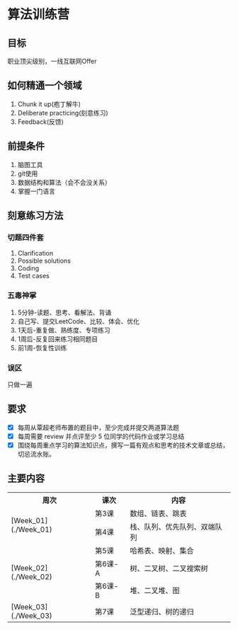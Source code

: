 # 算法训练营
## 目标
职业顶尖级别，一线互联网Offer
## 如何精通一个领域
1. Chunk it up(庖丁解牛)
2. Deliberate practicing(刻意练习)
3. Feedback(反馈)
## 前提条件
1. 脑图工具
2. git使用
3. 数据结构和算法（会不会没关系）
4. 掌握一门语言
## 刻意练习方法
### 切题四件套
1. Clarification
2. Possible solutions
3. Coding
4. Test cases
### 五毒神掌
1. 5分钟-读题、思考、看解法、背诵
2. 自己写、提交LeetCode、比较、体会、优化
3. 1天后-重复做、熟练度、专项练习
4. 1周后-反复回来练习相同题目
5. 前1周-恢复性训练
### 误区
只做一遍
## 要求
- [x] 每周从覃超老师布置的题目中，至少完成并提交两道算法题
- [x] 每周需要 review 并点评至少 5 位同学的代码作业或学习总结
- [x] 围绕每周重点学习的算法知识点，撰写一篇有观点和思考的技术文章或总结，切忌流水账。

## 主要内容
<table>
    <tr>
        <th>周次</th>
        <th>课次</th>
        <th>内容</th>
    </tr>
    <tr>
        <td rowspan="2">[Week_01](./Week_01)</td>
        <td>第3课</td>
        <td>数组、链表、跳表</td>
    </tr>
    <tr>
        <td>第4课</td>
        <td>栈、队列、优先队列、双端队列</td>
    </tr>
    <tr>
        <td rowspan="3">[Week_02](./Week_02)</td>
        <td>第5课</td>
        <td>哈希表、映射、集合</td>
    </tr>
    <tr>
        <td>第6课-A</td>
        <td>树、二叉树、二叉搜索树</td>
    </tr>
    <tr>
        <td>第6课-B</td>
        <td>堆、二叉堆、图</td>
    </tr>
    <tr>
        <td>[Week_03](./Week_03)</td>
        <td>第7课</td>
        <td>泛型递归、树的递归</td>
    </tr>
</table>
